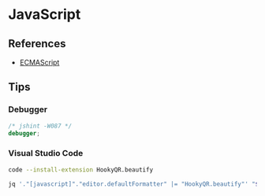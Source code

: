 # JavaScript

## References

- [ECMAScript](/ecmascript.md)

## Tips

### Debugger

```js
/* jshint -W087 */
debugger;
```

### Visual Studio Code

```sh
code --install-extension HookyQR.beautify
```

```sh
jq '."[javascript]"."editor.defaultFormatter" |= "HookyQR.beautify"' "$HOME/.config/Code/User/settings.json" | sponge "$HOME/.config/Code/User/settings.json"
```
